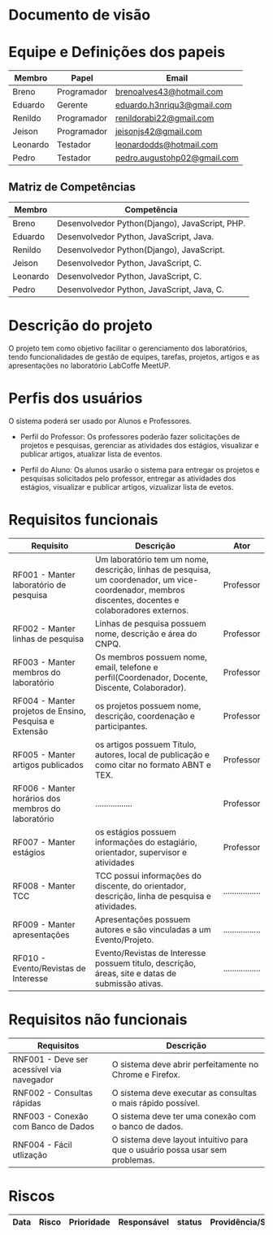 # Documento de visão

# Equipe e Definições dos papeis

Membro | Papel | Email
------ | ----- | -----
Breno | Programador | brenoalves43@hotmail.com
Eduardo | Gerente | eduardo.h3nriqu3@gmail.com
Renildo | Programador | renildorabi22@gmail.com
Jeison | Programador | jeisonjs42@gmail.com
Leonardo | Testador | leonardodds@hotmail.com
Pedro | Testador | pedro.augustohp02@gmail.com

## Matriz de Competências 

Membro | Competência 
------ | -----------
Breno | Desenvolvedor Python(Django), JavaScript, PHP.
Eduardo | Desenvolvedor Python, JavaScript, Java.
Renildo | Desenvolvedor Python(Django), JavaScript.
Jeison | Desenvolvedor Python, JavaScript, C.
Leonardo | Desenvolvedor Python, JavaScript, C.
Pedro | Desenvolvedor Python, JavaScript, Java, C.

# Descrição do projeto

O projeto tem como objetivo facilitar o gerenciamento dos laboratórios, tendo funcionalidades de gestão de equipes, tarefas, projetos, artigos e as apresentações no laboratório LabCoffe MeetUP.

# Perfis dos usuários

O sistema poderá ser usado por Alunos e Professores.

* Perfil do Professor: Os professores poderão fazer solicitações de projetos e pesquisas, gerenciar as atividades dos estágios, visualizar e publicar artigos, atualizar lista de eventos.

* Perfil do Aluno: Os alunos usarão o sistema para entregar os projetos e pesquisas solicitados pelo professor, entregar as atividades dos estágios, visualizar e publicar artigos, vizualizar lista de evetos.

# Requisitos funcionais

Requisito| Descrição   | Ator |
---------| ----------- | ---------- |
RF001 - Manter laboratório de pesquisa| Um laboratório tem um nome, descrição, linhas de pesquisa, um coordenador, um vice-coordenador, membros discentes, docentes e colaboradores externos. | Professor
RF002 - Manter linhas de pesquisa| Linhas de pesquisa possuem nome, descrição e área do CNPQ. | Professor
RF003 - Manter membros do laboratório| Os membros possuem nome, email, telefone e perfil(Coordenador, Docente, Discente, Colaborador). | Professor
RF004 - Manter projetos de Ensino, Pesquisa e Extensão| os projetos possuem nome, descrição, coordenação e participantes. | Professor
RF005 - Manter artigos publicados| os artigos possuem Título, autores, local de publicação e como citar no formato ABNT e TEX. | Professor
RF006 - Manter horários dos membros do laboratório| ................. | Professor
RF007 - Manter estágios| os estágios possuem informações do estagiário, orientador, supervisor e atividades | Professor
RF008 - Manter TCC | TCC possui informações do discente, do orientador, descrição, linha de pesquisa e atividades. | .................
RF009 - Manter apresentações | Apresentações possuem autores e são vinculadas a um Evento/Projeto. | .................
RF010 - Evento/Revistas de Interesse | Evento/Revistas de Interesse possuem titulo, descrição, áreas, site e datas de submissão ativas. | .................
# Requisitos não funcionais 
Requisitos| Descrição|
----------| ---------|
RNF001 - Deve ser acessível via navegador| O sistema deve abrir perfeitamente no Chrome e Firefox.|
RNF002 - Consultas rápidas| O sistema deve executar as consultas o mais rápido possível.|
RNF003 - Conexão com Banco de Dados| O sistema deve ter uma conexão com o banco de dados.|
RNF004 - Fácil utlização| O sistema deve layout intuitivo para que o usuário possa usar sem problemas.|

# Riscos

Data | Risco | Prioridade | Responsável | status | Providência/Solução
---- | ----- | ---------- | ----------- | ------ | ------------------



